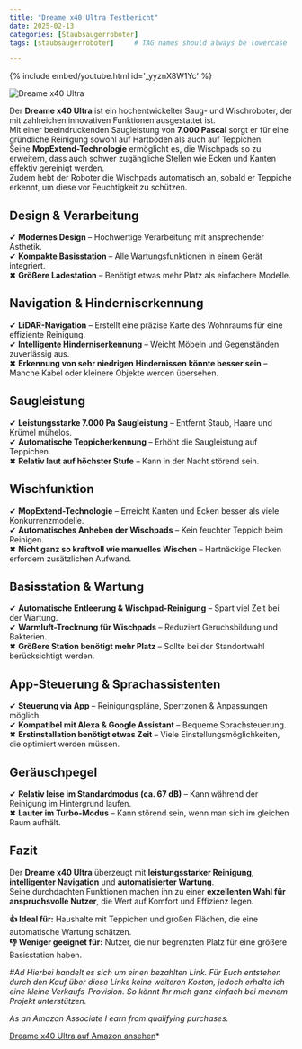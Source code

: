 ```yaml
---
title: "Dreame x40 Ultra Testbericht"
date: 2025-02-13
categories: [Staubsaugerroboter]
tags: [staubsaugerroboter]     # TAG names should always be lowercase

---
```


{% include embed/youtube.html id='_yyznX8W1Yc' %}

![Dreame x40 Ultra](https://m.media-amazon.com/images/I/71HJ5UqzgXL._AC_SL1500_.jpg)

Der **Dreame x40 Ultra** ist ein hochentwickelter Saug- und Wischroboter, der mit zahlreichen innovativen Funktionen ausgestattet ist.  
Mit einer beeindruckenden Saugleistung von **7.000 Pascal** sorgt er für eine gründliche Reinigung sowohl auf Hartböden als auch auf Teppichen.  
Seine **MopExtend-Technologie** ermöglicht es, die Wischpads so zu erweitern, dass auch schwer zugängliche Stellen wie Ecken und Kanten effektiv gereinigt werden.  
Zudem hebt der Roboter die Wischpads automatisch an, sobald er Teppiche erkennt, um diese vor Feuchtigkeit zu schützen.

## Design & Verarbeitung

✔ **Modernes Design** – Hochwertige Verarbeitung mit ansprechender Ästhetik.  
✔ **Kompakte Basisstation** – Alle Wartungsfunktionen in einem Gerät integriert.  
✖ **Größere Ladestation** – Benötigt etwas mehr Platz als einfachere Modelle.

## Navigation & Hinderniserkennung

✔ **LiDAR-Navigation** – Erstellt eine präzise Karte des Wohnraums für eine effiziente Reinigung.  
✔ **Intelligente Hinderniserkennung** – Weicht Möbeln und Gegenständen zuverlässig aus.  
✖ **Erkennung von sehr niedrigen Hindernissen könnte besser sein** – Manche Kabel oder kleinere Objekte werden übersehen.

## Saugleistung

✔ **Leistungsstarke 7.000 Pa Saugleistung** – Entfernt Staub, Haare und Krümel mühelos.  
✔ **Automatische Teppicherkennung** – Erhöht die Saugleistung auf Teppichen.  
✖ **Relativ laut auf höchster Stufe** – Kann in der Nacht störend sein.

## Wischfunktion

✔ **MopExtend-Technologie** – Erreicht Kanten und Ecken besser als viele Konkurrenzmodelle.  
✔ **Automatisches Anheben der Wischpads** – Kein feuchter Teppich beim Reinigen.  
✖ **Nicht ganz so kraftvoll wie manuelles Wischen** – Hartnäckige Flecken erfordern zusätzlichen Aufwand.

## Basisstation & Wartung

✔ **Automatische Entleerung & Wischpad-Reinigung** – Spart viel Zeit bei der Wartung.  
✔ **Warmluft-Trocknung für Wischpads** – Reduziert Geruchsbildung und Bakterien.  
✖ **Größere Station benötigt mehr Platz** – Sollte bei der Standortwahl berücksichtigt werden.

## App-Steuerung & Sprachassistenten

✔ **Steuerung via App** – Reinigungspläne, Sperrzonen & Anpassungen möglich.  
✔ **Kompatibel mit Alexa & Google Assistant** – Bequeme Sprachsteuerung.  
✖ **Erstinstallation benötigt etwas Zeit** – Viele Einstellungsmöglichkeiten, die optimiert werden müssen.

## Geräuschpegel

✔ **Relativ leise im Standardmodus (ca. 67 dB)** – Kann während der Reinigung im Hintergrund laufen.  
✖ **Lauter im Turbo-Modus** – Kann störend sein, wenn man sich im gleichen Raum aufhält.

## Fazit

Der **Dreame x40 Ultra** überzeugt mit **leistungsstarker Reinigung**, **intelligenter Navigation** und **automatisierter Wartung**.  
Seine durchdachten Funktionen machen ihn zu einer **exzellenten Wahl für anspruchsvolle Nutzer**, die Wert auf Komfort und Effizienz legen.

**👍 Ideal für:** Haushalte mit Teppichen und großen Flächen, die eine automatische Wartung schätzen.  
**👎 Weniger geeignet für:** Nutzer, die nur begrenzten Platz für eine größere Basisstation haben.


*#Ad*
*Hierbei handelt es sich um einen bezahlten Link. Für Euch entstehen durch den Kauf über diese Links keine weiteren Kosten, jedoch erhalte ich eine kleine Verkaufs-Provision. So könnt Ihr mich ganz einfach bei meinem Projekt unterstützen.*

*As an Amazon Associate I earn from qualifying purchases.*


[Dreame x40 Ultra auf Amazon ansehen](https://amzn.to/4bTOVtN)*
